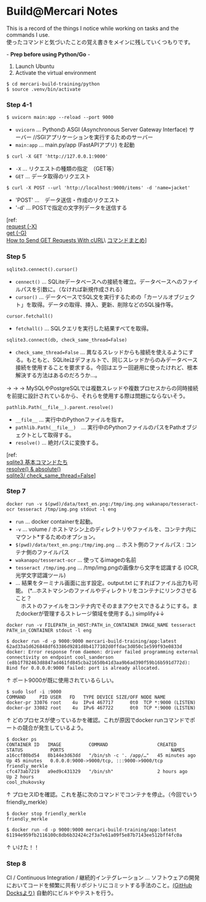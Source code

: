 # Build@Mercari Notes

This is a record of the things I notice while working on tasks and the commands I use.\
使ったコマンドと気づいたことの覚え書きをメインに残していくつもりです。

\- **Prep before using Python/Go** -
1. Launch Ubuntu
2. Activate the virtual environment

```
$ cd mercari-build-training/python
$ source .venv/bin/activate
```

### Step 4-1
```
$ uvicorn main:app --reload --port 9000
```
- `uvicorn` ... Pythonの ASGI (Asynchronous Server Gateway Interface) サーバー //SGIアプリケーションを実行するためのサーバー
- `main:app` ... main.py/app (FastAPIアプリ) を起動


```
$ curl -X GET 'http://127.0.0.1:9000'
```
- `-X` ... リクエストの種類の指定　（GET等）
- `GET` ... データ取得のリクエスト


```
$ curl -X POST --url 'http://localhost:9000/items' -d 'name=jacket'
```
- 'POST' ...　データ送信・作成のリクエスト
- '-d' ... POSTで指定の文字列データを送信する


[ref:\
[request (-X)](https://curl.se/docs/manpage.html#-X)\
[get (-G)](https://curl.se/docs/manpage.html#-G)\
[How to Send GET Requests With cURL](https://crawlbase.com/blog/how-to-send-get-requests-with-curl/#:~:text=A%20cURL%20GET%20request%20is,interaction%2C%20and%20testing%20web%20resources.)\
[コマンドまとめ](https://qiita.com/ryuichi1208/items/e4e1b27ff7d54a66dcd9)]

### Step 5
```
sqlite3.cennect().cursor()
```
- `cennect()` ... SQLiteデータベースへの接続を確立。データベースへのファイルパスを引数に。（なければ新規作成される）
- `cursor()` ... データベースでSQL文を実行するための「カーソルオブジェクト」を取得。データの取得、挿入、更新、削除などのSQL操作等。

```
cursor.fetchall()
```
- `fetchall()` ... SQLクエリを実行した結果すべてを取得。

```
sqlite3.connect(db, check_same_thread=False)
```
- `check_same_thread=False` ... 異なるスレッドからも接続を使えるようにする。もともと、SQLiteはデフォルトで、同じスレッドからのみデータベース接続を使用することを要求する。今回はエラー回避用に使ったけれど、根本解決する方法はあるのだろうか…。

&rarr; &rarr; &rarr; MySQLやPostgreSQLでは複数スレッドや複数プロセスからの同時接続を前提に設計されているから、それらを使用する際は問題にならないそう。

```
pathlib.Path(__file__).parent.resolve()
```
- `__file__` ... 実行中のPythonファイルを指す。
- `pathlib.Path(__file__)`　... 実行中のPythonファイルのパスをPathオブジェクトとして取得する。
- `resolve()` ... 絶対パスに変換する。

[ref:\
[sqlite3 基本コマンドたち](https://qiita.com/saira/items/e08c8849cea6c3b5eb0c)\
[resolve() & absolute()](https://discuss.python.org/t/pathlib-absolute-vs-resolve/2573/3)\
[sqlite3/ check_same_thread=False](https://docs.python.org/3/library/sqlite3.html#:~:text=check_same_thread%20(bool)%20%E2%80%93%20If%20True,user%20to%20avoid%20data%20corruption.)]

### Step 7
```
docker run -v $(pwd)/data/text_en.png:/tmp/img.png wakanapo/tesseract-ocr tesseract /tmp/img.png stdout -l eng
```
- `run` ... docker containerを起動。
- `-v` ... volume / ホストマシン上のディレクトリやファイルを、コンテナ内にマウント*するためのオプション。
- `$(pwd)/data/text_en.png:/tmp/img.png` ... ホスト側のファイルパス : コンテナ側のファイルパス
- `wakanapo/tesseract-ocr` ... 使ってるimageの名前
- `tesseract /tmp/img.png` ... /tmp/img.pngの画像から文字を認識する (OCR, 光学文字認識ツール)
- ... 結果をターミナル画面に出す設定。output.txt にすればファイル出力も可能。
(*...ホストマシンのファイルやディレクトリをコンテナにリンクさせること？\
    　ホストのファイルをコンテナ内でそのままアクセスできるようにする。またdockerが管理するストレージ領域を使用する。)
simplify↓↓
```
docker run -v FILEPATH_in_HOST:PATH_in_CONTAINER IMAGE_NAME tesseract PATH_in_CONTAINER stdout -l eng
```
```
$ docker run -d -p 9000:9000 mercari-build-training/app:latest
62ad33a1d626848df63386d9281d8b4177102d0ffdac3d050c1e599f93e0833d
docker: Error response from daemon: driver failed programming external connectivity on endpoint cool_sanderson (e8b1f782463d8847ad461fd845cba21650b41d3aa9b6ad390f59b16b591d772d): Bind for 0.0.0.0:9000 failed: port is already allocated.
```
&uarr; ポート9000が既に使用されているらしい。
```
$ sudo lsof -i :9000
COMMAND     PID USER   FD   TYPE DEVICE SIZE/OFF NODE NAME
docker-pr 33076 root    4u  IPv4 467717      0t0  TCP *:9000 (LISTEN)
docker-pr 33082 root    4u  IPv6 467722      0t0  TCP *:9000 (LISTEN)
```
&uarr; どのプロセスが使っているかを確認。これが原因でdocker runコマンドでポートの競合が発生しているよう。
```
$ docker ps
CONTAINER ID   IMAGE          COMMAND                  CREATED          STATUS          PORTS                                       NAMES
a16ccf80bd54   8b144e3d63dd   "/bin/sh -c '. /app/…"   45 minutes ago   Up 45 minutes   0.0.0.0:9000->9000/tcp, :::9000->9000/tcp   friendly_merkle
cfc473ab7219   a9ed9c431329   "/bin/sh"                2 hours ago      Up 2 hours                                                  cool_zhukovsky
```
&uarr; プロセスIDを確認。これを基に次のコマンドでコンテナを停止。（今回でいうfriendly_merkle）
```
$ docker stop friendly_merkle
friendly_merkle

$ docker run -d -p 9000:9000 mercari-build-training/app:latest
61194e959fb2116100c8db6b32424c2f3a7e61a09f5e87b7143ee512bff4fc0a
```
&uarr; いけた！！


### Step 8
CI / Continuous Integration / 継続的インテグレーション
... ソフトウェアの開発においてコードを頻繁に共有リポジトリにコミットする手法のこと。[(GitHub Docksより)](https://docs.github.com/ja/actions/about-github-actions/about-continuous-integration-with-github-actions) 自動的にビルドやテストを行う。

